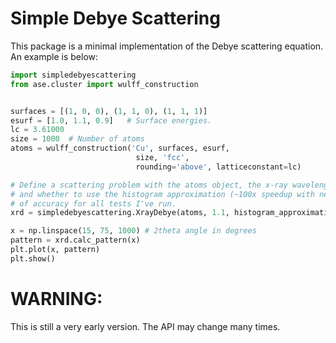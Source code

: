 # Simple Debye Scattering

This package is a minimal implementation of the Debye scattering equation. An example is below:

```python
import simpledebyescattering
from ase.cluster import wulff_construction


surfaces = [(1, 0, 0), (1, 1, 0), (1, 1, 1)]
esurf = [1.0, 1.1, 0.9]   # Surface energies.
lc = 3.61000
size = 1000  # Number of atoms
atoms = wulff_construction('Cu', surfaces, esurf,
                            size, 'fcc',
                            rounding='above', latticeconstant=lc)

# Define a scattering problem with the atoms object, the x-ray wavelength in angstrom,
# and whether to use the histogram approximation (~100x speedup with negligible loss
# of accuracy for all tests I've run.
xrd = simpledebyescattering.XrayDebye(atoms, 1.1, histogram_approximation=True)

x = np.linspace(15, 75, 1000) # 2theta angle in degrees
pattern = xrd.calc_pattern(x)
plt.plot(x, pattern)
plt.show()
```

# WARNING:

This is still a very early version. The API may change many times.
